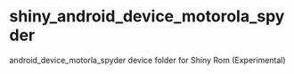 shiny_android_device_motorola_spyder
====================================

android_device_motorla_spyder device folder for Shiny Rom (Experimental)
